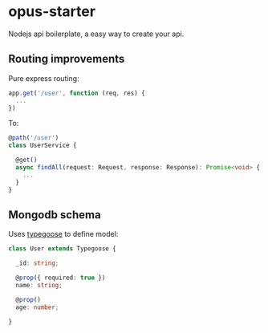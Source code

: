 # opus-starter

Nodejs api boilerplate, a easy way to create your api.

## Routing improvements

Pure express routing:
```typescript
app.get('/user', function (req, res) {
  ...
})
```

To:
```typescript
@path('/user')
class UserService {

  @get()
  async findAll(request: Request, response: Response): Promise<void> {
    ...
  }
}
```

## Mongodb schema
Uses <a href="https://github.com/szokodiakos/typegoose">typegoose</a> to define model:
```typescript
class User extends Typegoose {

  _id: string;

  @prop({ required: true })
  name: string;

  @prop()
  age: number;

}
```
